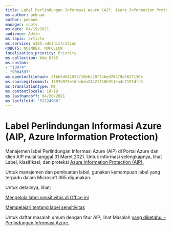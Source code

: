 ```yaml
---
title: Label Perlindungan Informasi Azure (AIP, Azure Information Protection)
ms.author: pebuam
author: pebaum
manager: scotv
ms.date: 04/19/2021
audience: Admin
ms.topic: article
ms.service: o365-administration
ROBOTS: NOINDEX, NOFOLLOW
localization_priority: Priority
ms.collection: Adm_O365
ms.custom:
- "10974"
- "9004597"
ms.openlocfilehash: 2fb63d941935710ebc20f74bed70479c5627130e
ms.sourcegitcommit: 1597d973e16aebda24421f18b911ea4c7197dfc3
ms.translationtype: MT
ms.contentlocale: id-ID
ms.lasthandoff: 04/20/2021
ms.locfileid: "52124986"
---
```

# <a name="azure-information-protection-aip-labels"></a>Label Perlindungan Informasi Azure (AIP, Azure Information Protection)

Manajemen label Perlindungan Informasi Azure (AIP) di Portal Azure dan klien AIP mulai tanggal 31 Maret 2021. Untuk informasi selengkapnya, lihat Label, klasifikasi, dan proteksi [Azure Information Protection (AIP).](https://docs.microsoft.com/azure/information-protection/aip-classification-and-protection)

Untuk manajemen dan pembuatan label, gunakan kemampuan label yang terpadu dalam Microsoft 365 digunakan. 

Untuk detailnya, lihat:

[Mengelola label sensitivitas di Office ini](https://docs.microsoft.com/microsoft-365/compliance/sensitivity-labels-office-apps)

[Mempelajari tentang label sensitivitas](https://docs.microsoft.com/microsoft-365/compliance/sensitivity-labels)

Untuk daftar masalah umum dengan fitur AIP, lihat Masalah [yang diketahui - Perlindungan Informasi Azure.](https://docs.microsoft.com/azure/information-protection/known-issues)